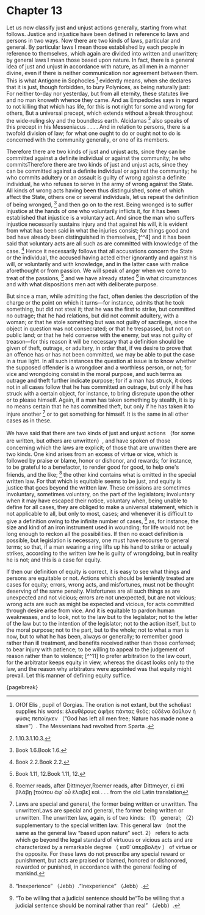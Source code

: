 # Chapter 13

Let us now classify just and unjust actions generally, starting from what follows. Justice and injustice have been defined in reference to laws and
persons in two ways. Now there are two kinds of laws, particular and general. By particular laws I mean those established by each people in
reference to themselves, which again are divided into written and unwritten; by general laws I mean those based upon nature. In fact, there is a
general idea of just and unjust in accordance with nature, as all men in a manner divine, even if there is neither communication nor agreement
between them. This is what Antigone in Sophocles [^^1] evidently means, when she declares that it is just, though forbidden, to bury Polynices, as
being naturally just: For neither to-day nor yesterday, but from all eternity, these statutes live and no man knoweth whence they came. And as
Empedocles says in regard to not killing that which has life, for this is not right for some and wrong for others, But a universal precept, which
extends without a break throughout the wide-ruling sky and the boundless earth. Alcidamas [^^2] also speaks of this precept in his
Messeniacus . . . . And in relation to persons, there is a twofold division of law; for what one ought to do or ought not to do is concerned with
the community generally, or one of its members.

Therefore there are two kinds of just and unjust acts, since they can be
committed against a definite individual or against the community; he who commitsTherefore there are two kinds of just and unjust acts, since they
can be committed against a definite individual or against the community; he who commits adultery or an assault is guilty of wrong against a definite
individual, he who refuses to serve in the army of wrong against the State. All kinds of wrong acts having been thus distinguished, some of which
affect the State, others one or several individuals, let us repeat the definition of being wronged, [^^3] and then go on to the rest. Being wronged
is to suffer injustice at the hands of one who voluntarily inflicts it, for it has been established that injustice is a voluntary act. And since the
man who suffers injustice necessarily sustains injury and that against his will, it is evident from what has been said in what the injuries consist;
for things good and bad have already been distinguished in themselves, [^^4] and it has been said that voluntary acts are all such as are committed
with knowledge of the case. [^^5] Hence it necessarily follows that all accusations concern the State or the individual, the accused having acted
either ignorantly and against his will, or voluntarily and with knowledge, and in the latter case with malice aforethought or from passion. We will
speak of anger when we come to treat of the passions, [^^6] and we have already stated [^^7] in what circumstances and with what dispositions men
act with deliberate purpose.

But since a man, while admitting the fact, often denies the description of the charge or the point on which it turns—for instance, admits that he
took something, but did not steal it; that he was the first to strike, but committed no outrage; that he had relations, but did not commit adultery,
with a woman; or that he stole something but was not guilty of sacrilege, since the object in question was not consecrated; or that he trespassed,
but not on public land; or that he held converse with the enemy, but was not guilty of treason—for this reason it will be necessary that a
definition should be given of theft, outrage, or adultery, in order that, if we desire to prove that an offence has or has not been committed, we
may be able to put the case in a true light. In all such instances the question at issue is to know whether the supposed offender is a wrongdoer and
a worthless person, or not; for vice and wrongdoing consist in the moral purpose, and such terms as outrage and theft further indicate purpose; for
if a man has struck, it does not in all cases follow that he has committed an outrage, but only if he has struck with a certain object, for
instance, to bring disrepute upon the other or to please himself. Again, if a man has taken something by stealth, it is by no means certain that he
has committed theft, but only if he has taken it to injure another [^^8] or to get something for himself. It is the same in all other cases as in
these.

We have said that there are two kinds of just and unjust actions （for some are written, but others are unwritten）, and have spoken of those
concerning which the laws are explicit; of those that are unwritten there are two kinds. One kind arises from an excess of virtue or vice, which is
followed by praise or blame, honor or dishonor, and rewards; for instance, to be grateful to a benefactor, to render good for good, to help one's
friends, and the like; [^^9] the other kind contains what is omitted in the special written law. For that which is equitable seems to be just, and
equity is justice that goes beyond the written law. These omissions are sometimes involuntary, sometimes voluntary, on the part of the legislators;
involuntary when it may have escaped their notice, voluntary when, being unable to define for all cases, they are obliged to make a universal
statement, which is not applicable to all, but only to most, cases; and whenever it is difficult to give a definition owing to the infinite number
of cases, [^^10] as, for instance, the size and kind of an iron instrument used in wounding; for life would not be long enough to reckon all the
possibilities. If then no exact definition is possible, but legislation is necessary, one must have recourse to general terms; so that, if a man
wearing a ring lifts up his hand to strike or actually strikes, according to the written law he is guilty of wrongdoing, but in reality he is not;
and this is a case for equity.

If then our definition of equity is correct, it is easy to see what things and persons are equitable or not. Actions which should be leniently
treated are cases for equity; errors, wrong acts, and misfortunes, must not be thought deserving of the same penalty. Misfortunes are all such
things as are unexpected and not vicious; errors are not unexpected, but are not vicious; wrong acts are such as might be expected and vicious, for
acts committed through desire arise from vice. And it is equitable to pardon human weaknesses, and to look, not to the law but to the legislator;
not to the letter of the law but to the intention of the legislator; not to the action itself, but to the moral purpose; not to the part, but to the
whole; not to what a man is now, but to what he has been, always or generally; to remember good rather than ill treatment, and benefits received
rather than those conferred; to bear injury with patience; to be willing to appeal to the judgement of reason rather than to violence; [^^11] to
prefer arbitration to the law court, for the arbitrator keeps equity in view, whereas the dicast looks only to the law, and the reason why
arbitrators were appointed was that equity might prevail. Let this manner of defining equity suffice.

{pagebreak}

[^^0]: Soph. Ant. 456 .

[^^1]: OfOf Elis , pupil of Gorgias. The oration is not extant, but the scholiast supplies his words: ἐλευθέρους ἀφῆκε πάντας θεός: οὐδένα δοῦλον ἡ
φύσις πεποίηκεν （“God has left all men free; Nature has made none a slave”）. The Messenians had revolted from Sparta .

[^^2]: 1.10.3.1.10.3.

[^^3]: Book 1.6.Book 1.6.

[^^2]: 1.10.3.1.10.3.

[^^5]: Book 2.2.Book 2.2.

[^^6]: Book 1.11, 12.Book 1.11, 12.

[^^7]: Roemer reads, after Dittmeyer,Roemer reads, after Dittmeyer, εἰ ἐπὶ βλάβῃ [τούτου ἀφ᾽ οὗ ἔλαβε] καὶ . . . from the old Latin translation

[^^8]: Laws are special and general, the former being written or unwritten. The unwrittenLaws are special and general, the former being written or
unwritten. The unwritten law, again, is of two kinds: （1） general; （2） supplementary to the special written law. This general law （not the same as
the general law “based upon nature” sect. 2） refers to acts which go beyond the legal standard of virtuous or vicious acts and are characterized by
a remarkable degree （ καθ᾽ ὑπερβολήν ） of virtue or the opposite. For these laws do not prescribe any special reward or punishment, but acts are
praised or blamed, honored or dishonored, rewarded or punished, in accordance with the general feeling of mankind.

[^^9]: “Inexperience” （Jebb）.“Inexperience” （Jebb）.

[^^10]: “To be willing that a judicial sentence should be“To be willing that a judicial sentence should be nominal rather than real” （Jebb）. 

